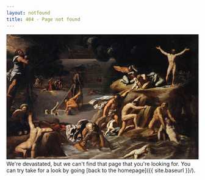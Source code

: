 ```yaml
---
layout: notfound
title: 404 - Page not found
---
```

<img class="octo" src="images/carracciagostino_flood.jpg" alt="blueflood">
We're devastated, but we can't find that page that you're looking for. You can try take for a look by going [back to the homepage]({{ site.baseurl }}/).